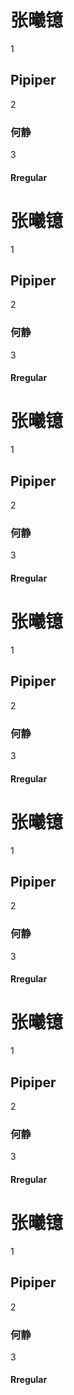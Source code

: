# 张曦镱
1
## Pipiper
2
### 何静
3
#### Rregular

# 张曦镱
1
## Pipiper
2
### 何静
3
#### Rregular
# 张曦镱
1
## Pipiper
2
### 何静
3
#### Rregular
# 张曦镱
1
## Pipiper
2
### 何静
3
#### Rregular
# 张曦镱
1
## Pipiper
2
### 何静
3
#### Rregular
# 张曦镱
1
## Pipiper
2
### 何静
3
#### Rregular
# 张曦镱
1
## Pipiper
2
### 何静
3
#### Rregular